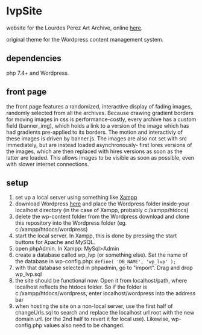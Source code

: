 # lvpSite
website for the Lourdes Perez Art Archive, online [here](https://lvpart.com).

original theme for the Wordpress content management system.

dependencies
----------
php 7.4+ and Wordpress. 

front page
----------
the front page features a randomized, interactive display of fading images, randomly selected from all the archives. Because drawing gradient borders for moving images in css is performance-costly, every archive has a custom field (banner_img), which holds a link to a version of the image which has had gradients pre-applied to its borders. The motion and interactiviy of these images is driven by banner.js. The images are also not set with src immediately, but are instead loaded asynchronously- first lores versions of the images, which are then replaced with hires versions as soon as the latter are loaded. This allows images to be visible as soon as possible, even with slower internet connections.

setup
----------
1) set up a local server using something like [Xampp](https://www.apachefriends.org/download.html)
2) download Wordpress [here](https://wordpress.org/download/) and place the Wordpress folder inside your localhost directory (in the case of Xampp, probably c:/xampp/htdocs)
3) delete the wp-content folder from the Wordpress download and clone this repository into the Wordpress folder (eg. c:/xampp/htdocs/wordpress)
4) start the local server. In Xampp, this is done by pressing the start buttons for Apache and MySQL.
5) open phpAdmin. In Xampp: MySql>Admin
6) create a database called wp_lvp (or something else). Set the name of the database in wp-config.php: `define( 'DB_NAME', 'wp_lvp' );`
7) with that database selected in phpadmin, go to "import". Drag and drop wp_lvp.sql
8) the site should be functional now. Open it from localhost/path, where localhost reflects the htdocs folder. So if the folder is c:/xampp/htdocs/wordpress, enter localhost/wordpress into the address bar
9) when hosting the site on a non-local server, use the first half of changeUrls.sql to search and replace the localhost url root with the new domain url. (or the 2nd half to revert it for local use). Likewise, wp-config.php values also need to be changed.
